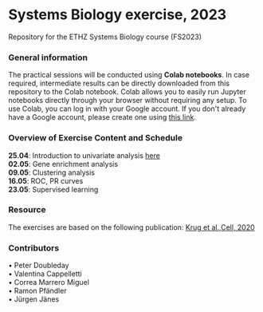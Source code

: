 # Systems Biology exercise, 2023
Repository for the ETHZ Systems Biology course (FS2023)

### General information
The practical sessions will be conducted using **Colab notebooks**. In case required, intermediate results can be directly downloaded from this repository to the Colab notebook. Colab allows you to easily run Jupyter notebooks directly through your browser without requiring any setup. To use Colab, you can log in with your Google account. If you don't already have a Google account, please create one using [this link](accounts.google.com/signup).

### Overview of Exercise Content and Schedule
**25.04**: Introduction to univariate analysis [here](https://github.com/evocellnet/sysbio_teaching/blob/main/Lesson_01_sys_bio_CPTAC_BRC_answers.ipynb) <br>
**02.05**: Gene enrichment analysis  <br>
**09.05**: Clustering analysis  <br>
**16.05**: ROC, PR curves  <br>
**23.05**: Supervised learning  <br>

### Resource
The exercises are based on the following publication:
[Krug et al.,Cell, 2020](https://www.sciencedirect.com/science/article/pii/S0092867420314008)

### Contributors
• Peter Doubleday  <br>
• Valentina Cappelletti  <br>
• Correa Marrero Miguel  <br>
• Ramon Pfändler  <br>
• Jürgen Jänes  <br>

